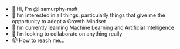 - 👋 Hi, I’m @lisamurphy-msft
- 👀 I’m interested in all things, particularly things that give me the opportunity to adopt a Growth Mindset
- 🌱 I’m currently learning Machine Learning and Artificial Intelligence
- 💞️ I’m looking to collaborate on anything really
- 📫 How to reach me...

<!---
lisamurphy-msft/lisamurphy-msft is a ✨ special ✨ repository because its `README.md` (this file) appears on your GitHub profile.
You can click the Preview link to take a look at your changes.
--->
